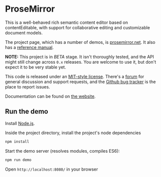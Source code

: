 # ProseMirror

This is a well-behaved rich semantic content editor based on
contentEditable, with support for collaborative editing and
customizable document models.

The project page, which has a number of demos, is
[prosemirror.net](http://prosemirror.net). It also has a
[reference manual](http://prosemirror.net/doc/manual.html).

**NOTE:** This project is in *BETA* stage. It isn't thoroughly tested,
and the API might still change across `0.x` releases. You are welcome
to use it, but don't expect it to be very stable yet.

This code is released under an [MIT-style
license](https://github.com/prosemirror/prosemirror/tree/master/LICENSE).
There's a [forum](http://discuss.prosemirror.net) for general
discussion and support requests, and the [Github bug
tracker](https://github.com/prosemirror/prosemirror/issues) is the
place to report issues.

Documentation can be found on [the
website](http://prosemirror.net/doc/manual.html).

## Run the demo

Install [Node.js](http://nodejs.org).

Inside the project directory, install the project's node dependencies

```bash
npm install
```

Start the demo server (resolves modules, compiles ES6):

```bash
npm run demo
```

Open `http://localhost:8080/` in your browser
